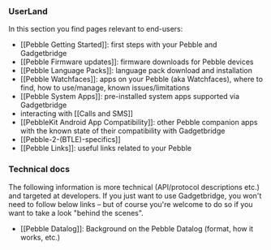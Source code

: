 ### UserLand
In this section you find pages relevant to end-users:

- [[Pebble Getting Started]]: first steps with your Pebble and Gadgetbridge
- [[Pebble Firmware updates]]: firmware downloads for Pebble devices
- [[Pebble Language Packs]]: language pack download and installation
- [[Pebble Watchfaces]]: apps on your Pebble (aka Watchfaces), where to find, how to use/manage, known issues/limitations
- [[Pebble System Apps]]: pre-installed system apps supported via Gadgetbridge
- interacting with [[Calls and SMS]]
- [[PebbleKit Android App Compatibility]]: other Pebble companion apps with the known state of their compatibility with Gadgetbridge
- [[Pebble-2-(BTLE)-specifics]]
- [[Pebble Links]]: useful links related to your Pebble

### Technical docs
The following information is more technical (API/protocol descriptions etc.) and targeted at developers. If you just want to use Gadgetbridge, you won't need to follow below links – but of course you're welcome to do so if you want to take a look "behind the scenes".

- [[Pebble Datalog]]: Background on the Pebble Datalog (format, how it works, etc.)
